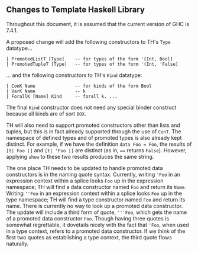 ## Changes to Template Haskell Library


Throughout this document, it is assumed that the current version of GHC is 7.4.1.


A proposed change will add the following constructors to TH's `Type` datatype...

```wiki
| PromotedListT [Type]    -- for types of the form '[Int, Bool]
| PromotedTupleT [Type]   -- for types of the form '(Int, 'False)
```


... and the following constructors to TH's `Kind` datatype:

```wiki
| ConK Name               -- for kinds of the form Bool
| VarK Name               -- k
| ForallK [Name] Kind     -- forall k. ...
```


The final `Kind` constructor does not need any special binder construct because all kinds are of sort `BOX`.


TH will also need to support promoted constructors other than lists and tuples, but this is in fact already supported through the use of `ConT`. The namespace of defined types and of promoted types is also already kept distinct. For example, if we have the definition `data Foo = Foo`, the results of ` [t| Foo |] ` and ` [t| 'Foo |] ` are distinct (as in, `==` returns `False`). However, applying `show` to these two results produces the same string.


The one place TH needs to be updated to handle promoted data constructors is in the naming quote syntax. Currently, writing `'Foo` in an expression context within a splice looks `Foo` up in the expression namespace; TH will find a data constructor named `Foo` and return its `Name`. Writing `''Foo` in an expression context within a splice looks `Foo` up in the type namespace; TH will find a type constructor named `Foo` and return its name. There is currently no way to look up a promoted data constructor. The update will include a third form of quote, `'''Foo`, which gets the name of a promoted data constructor `Foo`. Though having three quotes is somewhat regrettable, it dovetails nicely with the fact that `'Foo`, when used in a type context, refers to a promoted data constructor. If we think of the first two quotes as establishing a type context, the third quote flows naturally.
